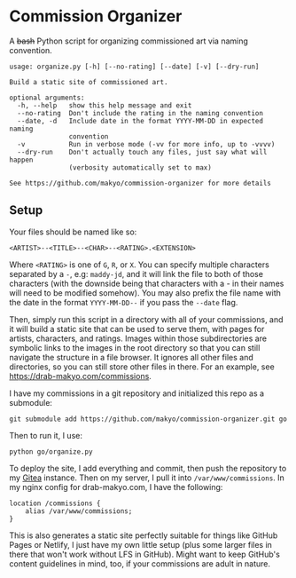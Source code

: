 # Commission Organizer

A ~~bash~~ Python script for organizing commissioned art via naming convention.

```
usage: organize.py [-h] [--no-rating] [--date] [-v] [--dry-run]

Build a static site of commissioned art.

optional arguments:
  -h, --help   show this help message and exit
  --no-rating  Don't include the rating in the naming convention
  --date, -d   Include date in the format YYYY-MM-DD in expected naming
               convention
  -v           Run in verbose mode (-vv for more info, up to -vvvv)
  --dry-run    Don't actually touch any files, just say what will happen
               (verbosity automatically set to max)

See https://github.com/makyo/commission-organizer for more details
```

## Setup

Your files should be named like so:

    <ARTIST>--<TITLE>--<CHAR>--<RATING>.<EXTENSION>

Where `<RATING>` is one of `G`, `R`, or `X`. You can specify multiple characters separated by a `-`, e.g: `maddy-jd`, and it will link the file to both of those characters (with the downside being that characters with a - in their names will need to be modified somehow). You may also prefix the file name with the date in the format `YYYY-MM-DD--` if you pass the `--date` flag.

Then, simply run this script in a directory with all of your commissions, and it will build a static site that can be used to serve them, with pages for artists, characters, and ratings. Images within those subdirectories are symbolic links to the images in the root directory so that you can still navigate the structure in a file browser. It ignores all other files and directories, so you can still store other files in there. For an example, see <https://drab-makyo.com/commissions>.

I have my commissions in a git repository and initialized this repo as a submodule:

    git submodule add https://github.com/makyo/commission-organizer.git go

Then to run it, I use:

    python go/organize.py

To deploy the site, I add everything and commit, then push the repository to my [Gitea](https://gitea.com) instance. Then on my server, I pull it into `/var/www/commissions`. In my nginx config for drab-makyo.com, I have the following:

    location /commissions {
        alias /var/www/commissions;
    }

This is also generates a static site perfectly suitable for things like GitHub Pages or Netlify, I just have my own little setup (plus some larger files in there that won't work without LFS in GitHub). Might want to keep GitHub's content guidelines in mind, too, if your commissions are adult in nature.
